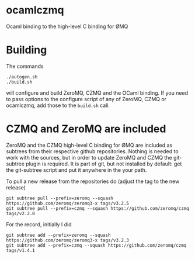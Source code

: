 ocamlczmq
=========

Ocaml binding to the high-level C binding for ØMQ

Building
========

The commands

    ./autogen.sh
    ./build.sh

will configure and build ZeroMQ, CZMQ and the OCaml binding. If you need to pass options to the configure script of any of ZeroMQ, CZMQ or ocamlczmq, add those to the `build.sh` call.

CZMQ and ZeroMQ are included
================

ZeroMQ and the CZMQ high-level C binding for ØMQ are included as subtrees from their respective github repositories. Nothing is needed to work with the sources, but in order to update ZeroMQ and CZMQ the git-subtree plugin is required. It is part of git, but not installed by default: get the git-subtree script and put it anywhere in the your path.

To pull a new release from the repositories do (adjust the tag to the new release)

    git subtree pull --prefix=zeromq --squash https://github.com/zeromq/zeromq3-x tags/v3.2.5
    git subtree pull --prefix=czmq --squash https://github.com/zeromq/czmq tags/v2.2.0

For the record, initially I did 

    git subtree add --prefix=zeromq --squash https://github.com/zeromq/zeromq3-x tags/v3.2.3
    git subtree add --prefix=czmq --squash https://github.com/zeromq/czmq tags/v1.4.1

